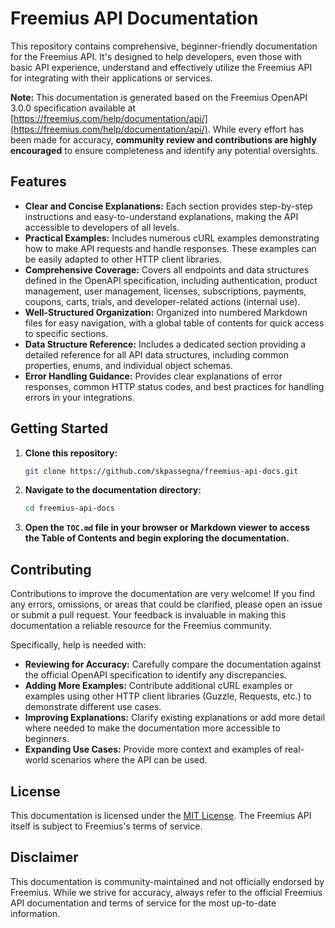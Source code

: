 # Freemius API Documentation

This repository contains comprehensive, beginner-friendly documentation for the Freemius API.  It's designed to help developers, even those with basic API experience, understand and effectively utilize the Freemius API for integrating with their applications or services.

**Note:** This documentation is generated based on the Freemius OpenAPI 3.0.0 specification available at [https://freemius.com/help/documentation/api/](https://freemius.com/help/documentation/api/).  While every effort has been made for accuracy, **community review and contributions are highly encouraged** to ensure completeness and identify any potential oversights.

## Features

* **Clear and Concise Explanations:**  Each section provides step-by-step instructions and easy-to-understand explanations, making the API accessible to developers of all levels.
* **Practical Examples:**  Includes numerous cURL examples demonstrating how to make API requests and handle responses.  These examples can be easily adapted to other HTTP client libraries.
* **Comprehensive Coverage:** Covers all endpoints and data structures defined in the OpenAPI specification, including authentication, product management, user management, licenses, subscriptions, payments, coupons, carts, trials, and developer-related actions (internal use).
* **Well-Structured Organization:**  Organized into numbered Markdown files for easy navigation, with a global table of contents for quick access to specific sections.
* **Data Structure Reference:** Includes a dedicated section providing a detailed reference for all API data structures, including common properties, enums, and individual object schemas.
* **Error Handling Guidance:**  Provides clear explanations of error responses, common HTTP status codes, and best practices for handling errors in your integrations.


## Getting Started

1. **Clone this repository:**
   ```bash
   git clone https://github.com/skpassegna/freemius-api-docs.git
   ```
2. **Navigate to the documentation directory:**
   ```bash
   cd freemius-api-docs
   ```
3. **Open the `TOC.md` file in your browser or Markdown viewer to access the Table of Contents and begin exploring the documentation.**

## Contributing

Contributions to improve the documentation are very welcome!  If you find any errors, omissions, or areas that could be clarified, please open an issue or submit a pull request.  Your feedback is invaluable in making this documentation a reliable resource for the Freemius community.

Specifically, help is needed with:

* **Reviewing for Accuracy:**  Carefully compare the documentation against the official OpenAPI specification to identify any discrepancies.
* **Adding More Examples:**  Contribute additional cURL examples or examples using other HTTP client libraries (Guzzle, Requests, etc.) to demonstrate different use cases.
* **Improving Explanations:**  Clarify existing explanations or add more detail where needed to make the documentation more accessible to beginners.
* **Expanding Use Cases:**  Provide more context and examples of real-world scenarios where the API can be used.

## License

This documentation is licensed under the [MIT License](LICENSE).  The Freemius API itself is subject to Freemius's terms of service.


## Disclaimer

This documentation is community-maintained and not officially endorsed by Freemius.  While we strive for accuracy, always refer to the official Freemius API documentation and terms of service for the most up-to-date information.